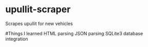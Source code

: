 # upullit-scraper
Scrapes upullit for new vehicles

#Things I learned
HTML parsing
JSON parsing
SQLite3 database integration
